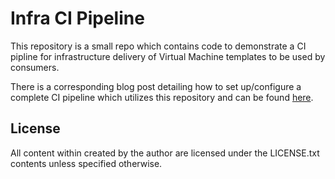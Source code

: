 # Infra CI Pipeline

This repository is a small repo which contains code to demonstrate a CI pipline for infrastructure delivery of
Virtual Machine templates to be used by consumers.

There is a corresponding blog post detailing how to set up/configure a complete CI pipeline which utilizes this
repository and can be found [here](https://jekhokie.github.io/ci/cd/jenkins/virtualbox/vm/infrastructure/docker/ansible/2019/05/14/infrastructure-ci-pipeline.html).

## License

All content within created by the author are licensed under the LICENSE.txt contents unless specified otherwise.
